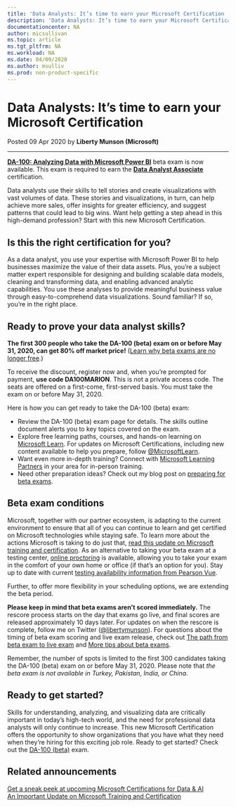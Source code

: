 ```yaml
---
title: 'Data Analysts: It’s time to earn your Microsoft Certification | Microsoft Docs'
description: 'Data Analysts: It’s time to earn your Microsoft Certification'
documentationcenter: NA 
author: micsullivan
ms.topic: article
ms.tgt_pltfrm: NA
ms.workload: NA
ms.date: 04/09/2020
ms.author: msulliv
ms.prod: non-product-specific
---
```

# Data Analysts: It’s time to earn your Microsoft Certification

Posted 09 Apr 2020 by **Liberty Munson (Microsoft)**

___

[**DA-100: Analyzing Data with Microsoft Power BI**](/learn/certifications/exams/da-100?wt.mc_id=mim_msl_smc_datacertw2_prm_WWLblog_202049) beta exam is now available. This exam is required to earn the [**Data Analyst Associate**](/learn/certifications/data-analyst-associate?wt.mc_id=mim_msl_smc_datacertw2_prm_WWLblog_202049) certification.

Data analysts use their skills to tell stories and create visualizations with vast volumes of data. These stories and visualizations, in turn, can help achieve more sales, offer insights for greater efficiency, and suggest patterns that could lead to big wins. Want help getting a step ahead in this high-demand profession? Start with this new Microsoft Certification.

## Is this the right certification for you?

As a data analyst, you use your expertise with Microsoft Power BI to help businesses maximize the value of their data assets. Plus, you’re a subject matter expert responsible for designing and building scalable data models, cleaning and transforming data, and enabling advanced analytic capabilities. You use these analyses to provide meaningful business value through easy-to-comprehend data visualizations. Sound familiar? If so, you’re in the right place.

## Ready to prove your data analyst skills?

**The first 300 people who take the DA-100 (beta) exam on or before May 31, 2020, can get 80% off market price!** ([Learn why beta exams are no longer free](https://www.microsoft.com/en-us/learning/community-blog-post.aspx?BlogId=8&Id=374922).)

To receive the discount, register now and, when you’re prompted for payment, **use code DA100MARION**. This is not a private access code. The seats are offered on a first-come, first-served basis. You must take the exam on or before May 31, 2020.

Here is how you can get ready to take the DA-100 (beta) exam:

- Review the DA-100 (beta) exam page for details. The skills outline document alerts you to key topics covered on the exam.
- Explore free learning paths, courses, and hands-on learning on [Microsoft Learn](/learn/browse). For updates on Microsoft Certifications, including new content available to help you prepare, follow [@MicrosoftLearn](https://twitter.com/MicrosoftLearn).
- Want even more in-depth training? Connect with [Microsoft Learning Partners](https://aka.ms/LearningPartners) in your area for in-person training.
- Need other preparation ideas? Check out my blog post on [preparing for beta exams](https://www.microsoft.com/en-us/learning/community-blog-post.aspx?BlogId=8&Id=374544).

## Beta exam conditions

Microsoft, together with our partner ecosystem, is adapting to the current environment to ensure that all of you can continue to learn and get certified on Microsoft technologies while staying safe. To learn more about the actions Microsoft is taking to do just that, [read this update on Microsoft training and certification](https://www.microsoft.com/en-us/learning/community-blog-post.aspx?BlogId=8&Id=375289). As an alternative to taking your beta exam at a testing center, [online proctoring](/learn/certifications/online-exams) is available, allowing you to take your exam in the comfort of your own home or office (if that’s an option for you). Stay up to date with current [testing availability information from Pearson Vue](https://home.pearsonvue.com/coronavirus-update).

Further, to offer more flexibility in your scheduling options, we are extending the beta period.

**Please keep in mind that beta exams aren’t scored immediately.** The rescore process starts on the day that exams go live, and final scores are released approximately 10 days later. For updates on when the rescore is complete, follow me on Twitter ([@libertymunson](https://twitter.com/LibertyMunson)). For questions about the timing of beta exam scoring and live exam release, check out [The path from beta exam to live exam](https://www.microsoft.com/en-us/learning/community-blog-post.aspx?BlogId=8&Id=374675) and [More tips about beta exams](https://www.microsoft.com/en-us/learning/community-blog-post.aspx?BlogId=8&Id=374723).

Remember, the number of spots is limited to the first 300 candidates taking the DA-100 (beta) exam on or before May 31, 2020. Please note that _the beta exam is not available in Turkey, Pakistan, India, or China_.

## Ready to get started?

Skills for understanding, analyzing, and visualizing data are critically important in today’s high-tech world, and the need for professional data analysts will only continue to increase. This new Microsoft Certification offers the opportunity to show organizations that you have what they need when they’re hiring for this exciting job role. Ready to get started? Check out the [DA-100 (beta)](/learn/certifications/exams/da-100?wt.mc_id=mim_msl_smc_datacertw2_prm_WWLblog_202049) exam.

## Related announcements

[Get a sneak peek at upcoming Microsoft Certifications for Data & AI](https://www.microsoft.com/en-us/learning/community-blog-post.aspx?BlogId=8&Id=375286)  
[An Important Update on Microsoft Training and Certification](https://www.microsoft.com/en-us/learning/community-blog-post.aspx?BlogId=8&Id=375289) 

